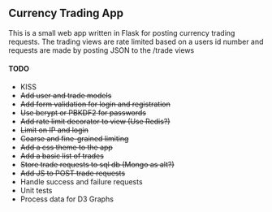 ## Currency Trading App

This is a small web app written in Flask for posting currency trading requests. The trading views are rate limited based on a users id number and requests are made by posting JSON to the /trade views

#### TODO
* KISS
* ~~Add user and trade models~~
* ~~Add form validation for login and registration~~
* ~~Use bcrypt or PBKDF2 for passwords~~
* ~~Add rate limit decorator to view (Use Redis?)~~
*   ~~Limit on IP and login~~
*   ~~Coarse and fine-grained limiting~~
* ~~Add a css theme to the app~~
* ~~Add a basic list of trades~~
* ~~Store trade requests to sql db (Mongo as alt?)~~
* ~~Add JS to POST trade requests~~
* Handle success and failure requests
* Unit tests
* Process data for D3 Graphs
